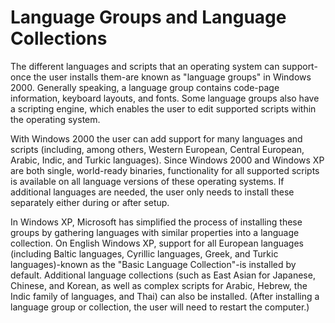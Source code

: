 

# Language Groups and Language Collections

The different languages and scripts that an operating system can support-once the user installs them-are known as "language groups" in Windows 2000. Generally speaking, a language group contains code-page information, keyboard layouts, and fonts. Some language groups also have a scripting engine, which enables the user to edit supported scripts within the operating system.

With Windows 2000 the user can add support for many languages and scripts (including, among others, Western European, Central European, Arabic, Indic, and Turkic languages). Since Windows 2000 and Windows XP are both single, world-ready binaries, functionality for all supported scripts is available on all language versions of these operating systems. If additional languages are needed, the user only needs to install these separately either during or after setup.

In Windows XP, Microsoft has simplified the process of installing these groups by gathering languages with similar properties into a language collection. On English Windows XP, support for all European languages (including Baltic languages, Cyrillic languages, Greek, and Turkic languages)-known as the "Basic Language Collection"-is installed by default. Additional language collections (such as East Asian for Japanese, Chinese, and Korean, as well as complex scripts for Arabic, Hebrew, the Indic family of languages, and Thai) can also be installed. (After installing a language group or collection, the user will need to restart the computer.)


